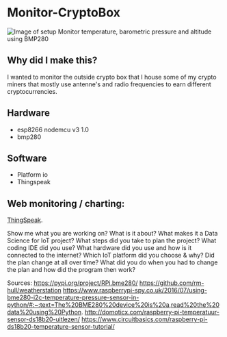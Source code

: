 # Monitor-CryptoBox
![Image of setup](https://github.com/TechCryptoLife/Monitor-CryptoBox/blob/main/pictures/IMG_0565.HEIC)
Monitor temperature, barometric pressure and altitude using BMP280

## Why did I make this?
I wanted to monitor the outside crypto box that I house some of my crypto miners that mostly use antenne's and radio frequencies to earn different cryptocurrencies.


## Hardware
* esp8266 nodemcu v3 1.0
* bmp280
## Software
* Platform io
* Thingspeak

## Web monitoring / charting:
[ThingSpeak](https://thingspeak.com/channels/1705241).


Show me what you are working on?
What is it about?
What makes it a Data Science for IoT project?
What steps did you take to plan the project?
What coding IDE did you use?
What hardware did you use and how is it connected to the internet?
Which IoT platform did you choose & why?
Did the plan change at all over time?
What did you do when you had to change the plan and how did the program then work?

Sources:
https://pypi.org/project/RPi.bme280/
https://github.com/rm-hull/weatherstation
https://www.raspberrypi-spy.co.uk/2016/07/using-bme280-i2c-temperature-pressure-sensor-in-python/#:~:text=The%20BME280%20device%20is%20a,read%20the%20data%20using%20Python.
http://domoticx.com/raspberry-pi-temperatuur-sensor-ds18b20-uitlezen/
https://www.circuitbasics.com/raspberry-pi-ds18b20-temperature-sensor-tutorial/
